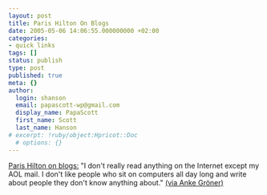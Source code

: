 ```yaml
---
layout: post
title: Paris Hilton On Blogs
date: 2005-05-06 14:06:55.000000000 +02:00
categories:
- quick links
tags: []
status: publish
type: post
published: true
meta: {}
author:
  login: shanson
  email: papascott-wp@gmail.com
  display_name: PapaScott
  first_name: Scott
  last_name: Hanson
# excerpt: !ruby/object:Hpricot::Doc
  # options: {}
---
```

<p><a href="http://www.foxnews.com/story/0,2933,155431,00.html">Paris Hilton on blogs:</a> "I don't really read anything on the Internet except my AOL mail. I don't like people who sit on computers all day long and write about people they don't know anything about." <a href="http://www.ankegroener.de/?p=812">(via Anke Gr&ouml;ner)</a></p>
